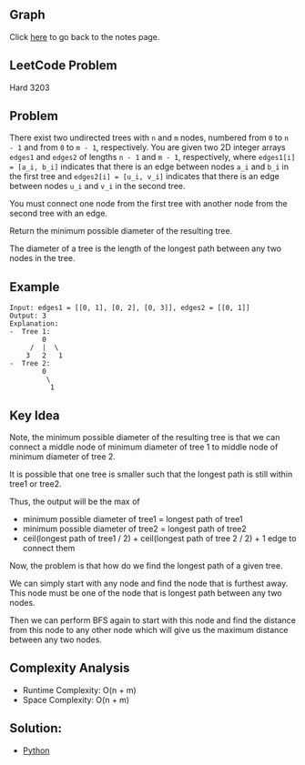 ## Graph 
Click [here](../notes.md) to go back to the notes page.

## LeetCode Problem
Hard 3203

## Problem
There exist two undirected trees with `n` and `m` nodes, numbered from `0` to `n - 1` and from `0` to `m - 1`, respectively. You are given two 2D integer arrays `edges1` and `edges2` of lengths `n - 1` and `m - 1`, respectively, where `edges1[i] = [a_i, b_i]` indicates that there is an edge between nodes `a_i` and `b_i` in the first tree and `edges2[i] = [u_i, v_i]` indicates that there is an edge between nodes `u_i` and `v_i` in the second tree.

You must connect one node from the first tree with another node from the second tree with an edge.

Return the minimum possible diameter of the resulting tree.

The diameter of a tree is the length of the longest path between any two nodes in the tree.
 
## Example
```
Input: edges1 = [[0, 1], [0, 2], [0, 3]], edges2 = [[0, 1]]
Output: 3
Explanation:
-  Tree 1:
        0
     /  |  \
    3   2   1
-  Tree 2:
        0
         \ 
          1
```

## Key Idea
Note, the minimum possible diameter of the resulting tree is that we can connect a middle node of minimum diameter of tree 1 to middle node of minimum diameter of tree 2.

It is possible that one tree is smaller such that the longest path is still within tree1 or tree2.

Thus, the output will be the max of
- minimum possible diameter of tree1 = longest path of tree1
- minimum possible diameter of tree2 = longest path of tree2
- ceil(longest path of tree1 / 2) + ceil(longest path of tree 2 / 2) + 1 edge to connect them

Now, the problem is that how do we find the longest path of a given tree.

We can simply start with any node and find the node that is furthest away. This node must be one of the node that is longest path between any two nodes.

Then we can perform BFS again to start with this node and find the distance from this node to any other node which will give us the maximum distance between any two nodes.

## Complexity Analysis
- Runtime Complexity: O(n + m)
- Space Complexity: O(n + m)

## Solution:
- [Python](./solution.py)